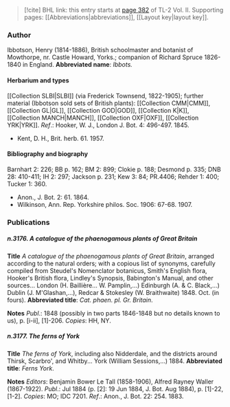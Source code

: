 > [!cite] BHL link: this entry starts at [page 382](https://www.biodiversitylibrary.org/page/33068624) of TL-2 Vol. II.
> Supporting pages: [[Abbreviations|abbreviations]], [[Layout key|layout key]].

### Author

Ibbotson, Henry (1814-1886), British schoolmaster and botanist of Mowthorpe, nr. Castle Howard, Yorks.; companion of Richard Spruce 1826-1840 in England. 
**Abbreviated name**: *Ibbots.*

#### Herbarium and types

[[Collection SLBI|SLBI]] (via Frederick Townsend, 1822-1905); further material (Ibbotson sold sets of British plants): [[Collection CMM|CMM]], [[Collection GL|GL]], [[Collection GOD|GOD]], [[Collection K|K]], [[Collection MANCH|MANCH]], [[Collection OXF|OXF]], [[Collection YRK|YRK]].
*Ref*.: Hooker, W. J., London J. Bot. 4: 496-497. 1845.
- Kent, D. H., Brit. herb. 61. 1957.

#### Bibliography and biography

Barnhart 2: 226; BB p. 162; BM 2: 899; Clokie p. 188; Desmond p. 335; DNB 28: 410-411; IH 2: 297; Jackson p. 231; Kew 3: 84; PR.4406; Rehder 1: 400; Tucker 1: 360.
- Anon., J. Bot. 2: 61. 1864.
- Wilkinson, Ann. Rep. Yorkshire philos. Soc. 1906: 67-68. 1907.

### Publications

##### n.3176. A catalogue of the phaenogamous plants of Great Britain

**Title**
*A catalogue of the phaenogamous plants of Great Britain*, arranged according to the natural orders; with a copious list of synonyms, carefully compiled from Steudel's Nomenclator botanicus, Smith's English flora, Hooker's British flora, Lindley's Synopsis, Babington's Manual, and other sources... London (H. Baillière... W. Pamplin,...) Edinburgh (A. & C. Black,...) Dublin (J. M'Glashan,...), Redcar & Stokesley (W. Braithwaite) 1848. Oct. (in fours).
**Abbreviated title**: *Cat. phaen. pl. Gr. Britain*.

**Notes**
*Publ*.: 1848 (possibly in two parts 1846-1848 but no details known to us), p. \[i-ii\], \[1\]-206.
*Copies*: HH, NY.

##### n.3177. The ferns of York

**Title**
*The ferns of York*, including also Nidderdale, and the districts around Thirsk, Scarbro', and Whitby... York (William Sessions,...) 1884.
**Abbreviated title**: *Ferns York*.

**Notes**
*Editors*: Benjamin Bower Le Tall (1858-1906), Alfred Rayney Waller (1867-1922).
*Publ*.: Jul 1884 (p. \[2\]: 19 Jun 1884, J. Bot. Aug 1884), p. \[1\]-22, \[1-2\]. *Copies*: MO; IDC 7201.
*Ref*.: Anon., J. Bot. 22: 254. 1883.

